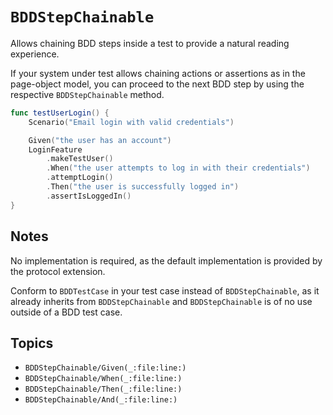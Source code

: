 # ``BDDStepChainable``

Allows chaining BDD steps inside a test to provide a natural reading experience.

If your system under test allows chaining actions or assertions as in the page-object model,
you can proceed to the next BDD step by using the respective `BDDStepChainable` method.

```swift
func testUserLogin() {
    Scenario("Email login with valid credentials")

    Given("the user has an account")
    LoginFeature
        .makeTestUser()
        .When("the user attempts to log in with their credentials")
        .attemptLogin()
        .Then("the user is successfully logged in")
        .assertIsLoggedIn()
}
```

## Notes

No implementation is required, as the default implementation is provided by the protocol extension.

Conform to ``BDDTestCase`` in your test case instead of ``BDDStepChainable``,
as it already inherits from ``BDDStepChainable`` and ``BDDStepChainable`` is of no use outside of a BDD test case.

## Topics

- ``BDDStepChainable/Given(_:file:line:)``
- ``BDDStepChainable/When(_:file:line:)``
- ``BDDStepChainable/Then(_:file:line:)``
- ``BDDStepChainable/And(_:file:line:)``
